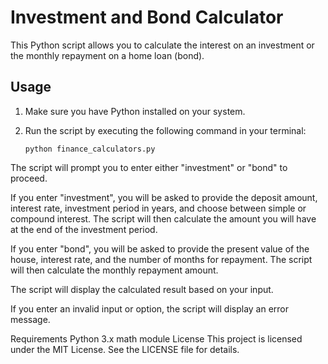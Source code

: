 # Investment and Bond Calculator

This Python script allows you to calculate the interest on an investment or the monthly repayment on a home loan (bond).

## Usage

1. Make sure you have Python installed on your system.

2. Run the script by executing the following command in your terminal:

   ```shell
   python finance_calculators.py
The script will prompt you to enter either "investment" or "bond" to proceed.

If you enter "investment", you will be asked to provide the deposit amount, interest rate, investment period in years, and choose between simple or compound interest. The script will then calculate the amount you will have at the end of the investment period.

If you enter "bond", you will be asked to provide the present value of the house, interest rate, and the number of months for repayment. The script will then calculate the monthly repayment amount.

The script will display the calculated result based on your input.

If you enter an invalid input or option, the script will display an error message.

Requirements
Python 3.x
math module
License
This project is licensed under the MIT License. See the LICENSE file for details.
